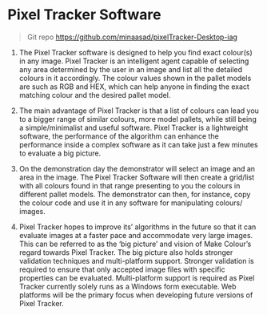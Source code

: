 Pixel Tracker Software
========================
> Git repo https://github.com/minaasad/pixelTracker-Desktop-iag 

1. The Pixel Tracker software is designed to help you find exact colour(s) in any image. Pixel Tracker is an intelligent agent capable of selecting any area determined by the user in an image and list all the detailed colours in it accordingly. The colour values shown in the pallet models are such as RGB and HEX, which can help anyone in finding the exact matching colour and the desired pallet model.

2. The main advantage of Pixel Tracker is that a list of colours can lead you to a bigger range of similar colours, more model pallets, while still being a simple/minimalist and useful software. Pixel Tracker is a lightweight software, the performance of the algorithm can enhance the performance inside a complex software as it can take just a few minutes to evaluate a big picture.

3. On the demonstration day the demonstrator will select an image and an area in the image. The Pixel Tracker Software will then create a grid/list with all colours found in that range presenting to you the colours in different pallet models. The demonstrator can then, for instance, copy the colour code and use it in any software for manipulating colours/ images.

4. Pixel Tracker hopes to improve its’ algorithms in the future so that it can evaluate images at a faster pace and accommodate very large images. This can be referred to as the ‘big picture’ and vision of Make Colour’s regard towards Pixel Tracker. The big picture also holds stronger validation techniques and multi-platform support. Stronger validation is required to ensure that only accepted image files with specific properties can be evaluated. Multi-platform support is required as Pixel Tracker currently solely runs as a Windows form executable. Web platforms will be the primary focus when developing future versions of Pixel Tracker.
